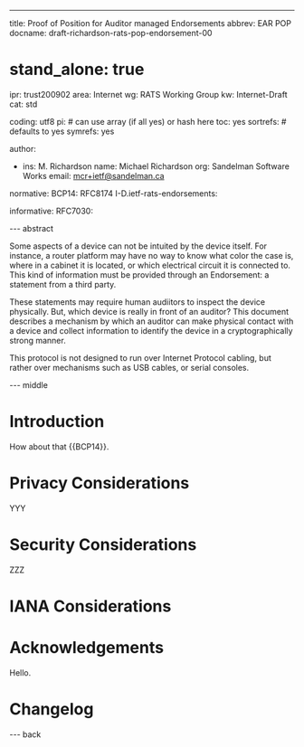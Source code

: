 ---
title: Proof of Position for Auditor managed Endorsements
abbrev: EAR POP
docname: draft-richardson-rats-pop-endorsement-00

# stand_alone: true

ipr: trust200902
area: Internet
wg: RATS Working Group
kw: Internet-Draft
cat: std

coding: utf8
pi:    # can use array (if all yes) or hash here
  toc: yes
  sortrefs:   # defaults to yes
  symrefs: yes

author:

- ins: M. Richardson
  name: Michael Richardson
  org: Sandelman Software Works
  email: mcr+ietf@sandelman.ca

normative:
  BCP14: RFC8174
  I-D.ietf-rats-endorsements:

informative:
  RFC7030:

--- abstract

Some aspects of a device can not be intuited by the device itself.
For instance, a router platform may have no way to know what color the case is, where in a cabinet it is located, or which electrical circuit it is connected to.
This kind of information must be provided through an Endorsement: a statement from a third party.

These statements may require human audiitors to inspect the device physically.
But, which device is really in front of an auditor?  This document describes a mechanism by which an auditor can make physical contact with a device and collect information to identify the
device in a cryptographically strong manner.

This protocol is not designed to run over Internet Protocol cabling, but rather over mechanisms such as USB cables, or serial consoles.

--- middle

# Introduction

How about that {{BCP14}}.

# Privacy Considerations

YYY

# Security Considerations

ZZZ

# IANA Considerations

# Acknowledgements

Hello.

# Changelog


--- back

